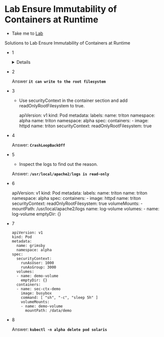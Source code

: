 # Lab Ensure Immutability of Containers at Runtime
  - Take me to [Lab](https://kodekloud.com/courses/1378608/lectures/31704777)

Solutions to Lab Ensure Immutability of Containers at Runtime

- 1

  <details>
  ```
  Check if the pods are running with read-only root and do not use elevated privileges.

  Answer: "All of them"

  ```
  </details>


- 2

    Answer **`it can write to the root filesystem`**


- 3

  - Use securityContext in the container section and add readOnlyRootFilesystem to true.




      apiVersion: v1
      kind: Pod
      metadata:
        labels:
          name: triton
          namespace: alpha
        name: triton
        namespace: alpha
      spec:
        containers:
        - image: httpd
          name: triton
          securityContext:
            readOnlyRootFilesystem: true


- 4

    Answer: **`CrashLoopBackOff`**

- 5

    - Inspect the logs to find out the reason.

    Answer: **`/usr/local/apache2/logs is read-only`**



- 6


    apiVersion: v1
    kind: Pod
    metadata:
      labels:
        name: triton
      name: triton
      namespace: alpha
    spec:
      containers:
      - image: httpd
        name: triton
        securityContext:
          readOnlyRootFilesystem: true
        volumeMounts:
        - mountPath: /usr/local/apache2/logs
          name: log-volume
      volumes:
      - name: log-volume
        emptyDir: {}


- 7

      apiVersion: v1
      kind: Pod
      metadata:
        name: grimsby
        namespace: alpha
      spec:
        securityContext:
          runAsUser: 1000
          runAsGroup: 3000
        volumes:
        - name: demo-volume
          emptyDir: {}
        containers:
        - name: sec-ctx-demo
          image: busybox
          command: [ "sh", "-c", "sleep 5h" ]
          volumeMounts:
          - name: demo-volume
            mountPath: /data/demo


- 8

    Answer: **`kubectl -n alpha delete pod solaris`**
